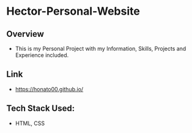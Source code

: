 # Hector-Personal-Website

## Overview

- This is my Personal Project with my Information, Skills, Projects and Experience included.

## Link

- https://honato00.github.io/

## Tech Stack Used:

- HTML, CSS